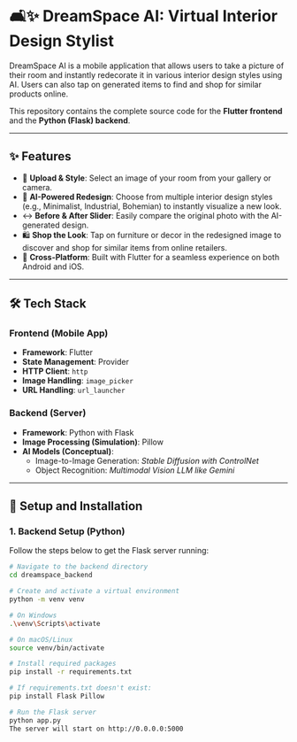 # 🛋️✨ DreamSpace AI: Virtual Interior Design Stylist

DreamSpace AI is a mobile application that allows users to take a picture of their room and instantly redecorate it in various interior design styles using AI. Users can also tap on generated items to find and shop for similar products online.

This repository contains the complete source code for the **Flutter frontend** and the **Python (Flask) backend**.

---

## ✨ Features

- 📸 **Upload & Style**: Select an image of your room from your gallery or camera.
- 🎨 **AI-Powered Redesign**: Choose from multiple interior design styles (e.g., Minimalist, Industrial, Bohemian) to instantly visualize a new look.
- ↔️ **Before & After Slider**: Easily compare the original photo with the AI-generated design.
- 🛍️ **Shop the Look**: Tap on furniture or decor in the redesigned image to discover and shop for similar items from online retailers.
- 📱 **Cross-Platform**: Built with Flutter for a seamless experience on both Android and iOS.

---

## 🛠️ Tech Stack

### Frontend (Mobile App)
- **Framework**: Flutter  
- **State Management**: Provider  
- **HTTP Client**: `http`  
- **Image Handling**: `image_picker`  
- **URL Handling**: `url_launcher`  

### Backend (Server)
- **Framework**: Python with Flask  
- **Image Processing (Simulation)**: Pillow  
- **AI Models (Conceptual)**:
  - Image-to-Image Generation: *Stable Diffusion with ControlNet*
  - Object Recognition: *Multimodal Vision LLM like Gemini*

---

## 🚀 Setup and Installation

### 1. Backend Setup (Python)

Follow the steps below to get the Flask server running:

```bash
# Navigate to the backend directory
cd dreamspace_backend

# Create and activate a virtual environment
python -m venv venv

# On Windows
.\venv\Scripts\activate

# On macOS/Linux
source venv/bin/activate

# Install required packages
pip install -r requirements.txt

# If requirements.txt doesn't exist:
pip install Flask Pillow

# Run the Flask server
python app.py
The server will start on http://0.0.0.0:5000

